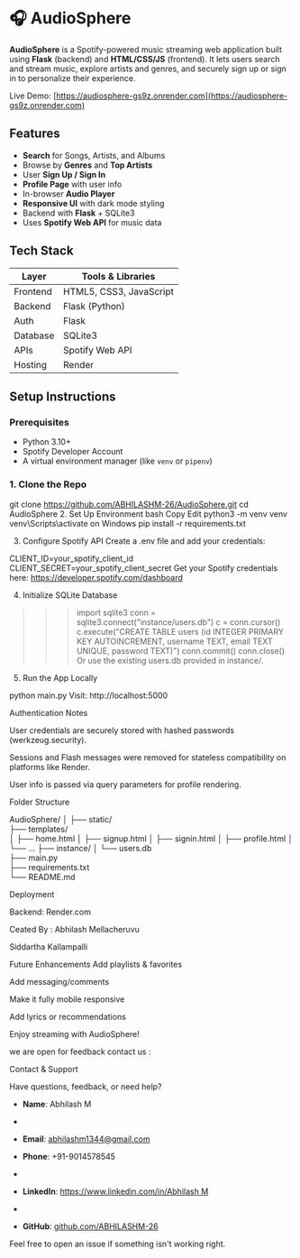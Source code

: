 # 🎧 AudioSphere

**AudioSphere** is a Spotify-powered music streaming web application built using **Flask** (backend) and **HTML/CSS/JS** (frontend). It lets users search and stream music, explore artists and genres, and securely sign up or sign in to personalize their experience.

Live Demo: [https://audiosphere-gs9z.onrender.com](https://audiosphere-gs9z.onrender.com)

##  Features

-  **Search** for Songs, Artists, and Albums
-  Browse by **Genres** and **Top Artists**
-  User **Sign Up / Sign In**
-  **Profile Page** with user info
-  In-browser **Audio Player**
-  **Responsive UI** with dark mode styling
-  Backend with **Flask** + SQLite3
-  Uses **Spotify Web API** for music data


## Tech Stack

| Layer      | Tools & Libraries                |
|------------|----------------------------------|
| Frontend   | HTML5, CSS3, JavaScript
| Backend    | Flask (Python)                   |
| Auth       | Flask  
| Database   | SQLite3                          |
| APIs       | Spotify Web API                  |
| Hosting    | Render



##  Setup Instructions

### Prerequisites
- Python 3.10+
- Spotify Developer Account
- A virtual environment manager (like `venv` or `pipenv`)

### 1. Clone the Repo

git clone https://github.com/ABHILASHM-26/AudioSphere.git
cd AudioSphere
2. Set Up Environment
bash
Copy
Edit
python3 -m venv venv
venv\Scripts\activate on Windows
pip install -r requirements.txt

3. Configure Spotify API
Create a .env file and add your credentials:

CLIENT_ID=your_spotify_client_id
CLIENT_SECRET=your_spotify_client_secret
Get your Spotify credentials here: https://developer.spotify.com/dashboard

4. Initialize SQLite Database

>>> import sqlite3
>>> conn = sqlite3.connect("instance/users.db")
>>> c = conn.cursor()
>>> c.execute("CREATE TABLE users (id INTEGER PRIMARY KEY AUTOINCREMENT, username TEXT, email TEXT UNIQUE, password TEXT)")
>>> conn.commit()
>>> conn.close()
Or use the existing users.db provided in instance/.

5. Run the App Locally

python main.py
Visit: http://localhost:5000

Authentication Notes

User credentials are securely stored with hashed passwords (werkzeug.security).

Sessions and Flash messages were removed for stateless compatibility on platforms like Render.

User info is passed via query parameters for profile rendering.

 Folder Structure

AudioSphere/
│
├── static/                
├── templates/            
│   ├── home.html
│   ├── signup.html
│   ├── signin.html
│   ├── profile.html
│   └── ...
├── instance/
│   └── users.db           
├── main.py                
├── requirements.txt       
└── README.md

Deployment

Backend: Render.com

 Ceated By :
Abhilash Mellacheruvu

Siddartha Kallampalli

Future Enhancements
Add playlists & favorites

Add messaging/comments

Make it fully mobile responsive

Add lyrics or recommendations

Enjoy streaming with AudioSphere! 

we are open for feedback contact us :

Contact & Support

Have questions, feedback, or need help?

- **Name**:  Abhilash M
- 
- **Email**: abhilashm1344@gmail.com

- **Phone**: +91-9014578545
- 
- **LinkedIn**: [https://www.linkedin.com/in/Abhilash M](https://www.linkedin.com/in/abhilashmellacheruvu/)
- 
- **GitHub**: [github.com/ABHILASHM-26](https://github.com/ABHILASM-26)

Feel free to open an issue if something isn't working right.
